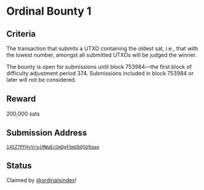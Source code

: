 Ordinal Bounty 1
================

Criteria
--------

The transaction that submits a UTXO containing the oldest sat, i.e., that with
the lowest number, amongst all submitted UTXOs will be judged the winner.

The bounty is open for submissions until block 753984—the first block of
difficulty adjustment period 374. Submissions included in block 753984 or later
will not be considered.

Reward
------

200,000 sats

Submission Address
------------------

[`145Z7PFHyVrwiMWwEcUmDgFbmUbQSU9aap`](https://mempool.space/address/145Z7PFHyVrwiMWwEcUmDgFbmUbQSU9aap)

Status
------

Claimed by [@ordinalsindex](https://twitter.com/rodarmor/status/1569883266508853251)!
